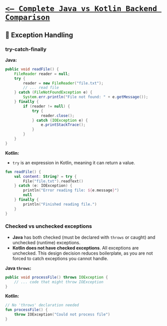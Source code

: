 # [`<— Complete Java vs Kotlin Backend Comparison`](../JavaVsKotlin.md)

## 🧾 Exception Handling

### try-catch-finally

**Java:**

```java
public void readFile() {
    FileReader reader = null;
    try {
        reader = new FileReader("file.txt");
        // ... read file
    } catch (FileNotFoundException e) {
        System.err.println("File not found: " + e.getMessage());
    } finally {
        if (reader != null) {
            try {
                reader.close();
            } catch (IOException e) {
                e.printStackTrace();
            }
        }
    }
}
```

**Kotlin:**

- `try` is an expression in Kotlin, meaning it can return a value.

```kotlin
fun readFile() {
    val content: String? = try {
        File("file.txt").readText()
    } catch (e: IOException) {
        println("Error reading file: ${e.message}")
        null
    } finally {
        println("Finished reading file.")
    }
}
```

### Checked vs unchecked exceptions

- **Java** has both checked (must be declared with `throws` or caught) and unchecked (runtime) exceptions.
- **Kotlin does not have checked exceptions**. All exceptions are unchecked. This design decision reduces boilerplate, as you are not forced to catch exceptions you cannot handle.

**Java `throws`:**

```java
public void processFile() throws IOException {
    // ... code that might throw IOException
}
```

**Kotlin:**

```kotlin
// No 'throws' declaration needed
fun processFile() {
    throw IOException("Could not process file")
}
```

